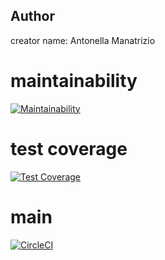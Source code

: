 ## Author
creator name: Antonella Manatrizio

# maintainability
[![Maintainability](https://api.codeclimate.com/v1/badges/501cec3723d1db83d4e8/maintainability)](https://codeclimate.com/github/um-computacion-tm/scrabble-2023-AManatrizio/maintainability)

# test coverage
[![Test Coverage](https://api.codeclimate.com/v1/badges/501cec3723d1db83d4e8/test_coverage)](https://codeclimate.com/github/um-computacion-tm/scrabble-2023-AManatrizio/test_coverage)

# main
[![CircleCI](https://dl.circleci.com/status-badge/img/gh/um-computacion-tm/scrabble-2023-AManatrizio/tree/main.svg?style=svg)](https://dl.circleci.com/status-badge/redirect/gh/um-computacion-tm/scrabble-2023-AManatrizio/tree/main)
